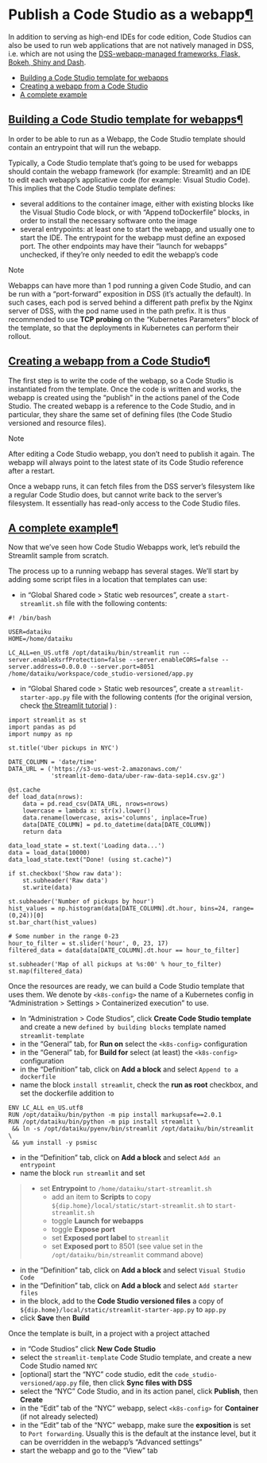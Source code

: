 Publish a Code Studio as a webapp[¶](#publish-a-code-studio-as-a-webapp "Permalink to this heading")
====================================================================================================


In addition to serving as high\-end IDEs for code edition, Code Studios can also be used to run web applications that are not natively managed in DSS, i.e. which are not using the [DSS\-webapp\-managed frameworks, Flask, Bokeh, Shiny and Dash](../webapps/index.html).



* [Building a Code Studio template for webapps](#building-a-code-studio-template-for-webapps)
* [Creating a webapp from a Code Studio](#creating-a-webapp-from-a-code-studio)
* [A complete example](#a-complete-example)




[Building a Code Studio template for webapps](#id1)[¶](#building-a-code-studio-template-for-webapps "Permalink to this heading")
--------------------------------------------------------------------------------------------------------------------------------


In order to be able to run as a Webapp, the Code Studio template should contain an entrypoint that will run the webapp.


Typically, a Code Studio template that’s going to be used for webapps should contain the webapp framework (for example: Streamlit) and an IDE to edit each webapp’s applicative code (for example: Visual Studio Code). This implies that the Code Studio template defines:


* several additions to the container image, either with existing blocks like the Visual Studio Code block, or with “Append toDockerfile” blocks, in order to install the necessary software onto the image
* several entrypoints: at least one to start the webapp, and usually one to start the IDE. The entrypoint for the webapp must define an exposed port. The other endpoints may have their “launch for webapps” unchecked, if they’re only needed to edit the webapp’s code



Note


Webapps can have more than 1 pod running a given Code Studio, and can be run with a “port\-forward” exposition in DSS (it’s actually the default). In such cases, each pod is served behind a different path prefix by the Nginx server of DSS, with the pod name used in the path prefix. It is thus recommended to use **TCP probing** on the “Kubernetes Parameters” block of the template, so that the deployments in Kubernetes can perform their rollout.





[Creating a webapp from a Code Studio](#id2)[¶](#creating-a-webapp-from-a-code-studio "Permalink to this heading")
------------------------------------------------------------------------------------------------------------------


The first step is to write the code of the webapp, so a Code Studio is instantiated from the template. Once the code is written and works, the webapp is created using the “publish” in the actions panel of the Code Studio. The created webapp is a reference to the Code Studio, and in particular, they share the same set of defining files (the Code Studio versioned and resource files).



Note


After editing a Code Studio webapp, you don’t need to publish it again. The webapp will always point to the latest state of its Code Studio reference after a restart.



Once a webapp runs, it can fetch files from the DSS server’s filesystem like a regular Code Studio does, but cannot write back to the server’s filesystem. It essentially has read\-only access to the Code Studio files.




[A complete example](#id3)[¶](#a-complete-example "Permalink to this heading")
------------------------------------------------------------------------------


Now that we’ve seen how Code Studio Webapps work, let’s rebuild the Streamlit sample from scratch.


The process up to a running webapp has several stages. We’ll start by adding some script files in a location that templates can use:


* in “Global Shared code \> Static web resources”, create a `start-streamlit.sh` file with the following contents:



```
#! /bin/bash

USER=dataiku
HOME=/home/dataiku

LC_ALL=en_US.utf8 /opt/dataiku/bin/streamlit run --server.enableXsrfProtection=false --server.enableCORS=false --server.address=0.0.0.0 --server.port=8051 /home/dataiku/workspace/code_studio-versioned/app.py

```


* in “Global Shared code \> Static web resources”, create a `streamlit-starter-app.py` file with the following contents (for the original version, check [the Streamlit tutorial](https://docs.streamlit.io/library/get-started/) ) :



```
import streamlit as st
import pandas as pd
import numpy as np

st.title('Uber pickups in NYC')

DATE_COLUMN = 'date/time'
DATA_URL = ('https://s3-us-west-2.amazonaws.com/'
            'streamlit-demo-data/uber-raw-data-sep14.csv.gz')

@st.cache
def load_data(nrows):
    data = pd.read_csv(DATA_URL, nrows=nrows)
    lowercase = lambda x: str(x).lower()
    data.rename(lowercase, axis='columns', inplace=True)
    data[DATE_COLUMN] = pd.to_datetime(data[DATE_COLUMN])
    return data

data_load_state = st.text('Loading data...')
data = load_data(10000)
data_load_state.text("Done! (using st.cache)")

if st.checkbox('Show raw data'):
    st.subheader('Raw data')
    st.write(data)

st.subheader('Number of pickups by hour')
hist_values = np.histogram(data[DATE_COLUMN].dt.hour, bins=24, range=(0,24))[0]
st.bar_chart(hist_values)

# Some number in the range 0-23
hour_to_filter = st.slider('hour', 0, 23, 17)
filtered_data = data[data[DATE_COLUMN].dt.hour == hour_to_filter]

st.subheader('Map of all pickups at %s:00' % hour_to_filter)
st.map(filtered_data)

```


Once the resources are ready, we can build a Code Studio template that uses them. We denote by `<k8s-config>` the name of a Kubernetes config in “Administration \> Settings \> Containerized execution” to use.


* In “Administration \> Code Studios”, click **Create Code Studio template** and create a new `defined by building blocks` template named `streamlit-template`
* in the “General” tab, for **Run on** select the `<k8s-config>` configuration
* in the “General” tab, for **Build for** select (at least) the `<k8s-config>` configuration
* in the “Definition” tab, click on **Add a block** and select `Append to a dockerfile`
* name the block `install streamlit`, check the **run as root** checkbox, and set the dockerfile addition to



```
ENV LC_ALL en_US.utf8
RUN /opt/dataiku/bin/python -m pip install markupsafe==2.0.1
RUN /opt/dataiku/bin/python -m pip install streamlit \
 && ln -s /opt/dataiku/pyenv/bin/streamlit /opt/dataiku/bin/streamlit \
 && yum install -y psmisc

```


* in the “Definition” tab, click on **Add a block** and select `Add an entrypoint`
* name the block `run streamlit` and set



> + set **Entrypoint** to `/home/dataiku/start-streamlit.sh`
> 	+ add an item to **Scripts** to copy `${dip.home}/local/static/start-streamlit.sh` to `start-streamlit.sh`
> 	+ toggle **Launch for webapps**
> 	+ toggle **Expose port**
> 	+ set **Exposed port label** to `streamlit`
> 	+ set **Exposed port** to 8501 (see value set in the `/opt/dataiku/bin/streamlit` command above)
* in the “Definition” tab, click on **Add a block** and select `Visual Studio Code`
* in the “Definition” tab, click on **Add a block** and select `Add starter files`
* in the block, add to the **Code Studio versioned files** a copy of `${dip.home}/local/static/streamlit-starter-app.py` to `app.py`
* click **Save** then **Build**


Once the template is built, in a project with a project attached


* in “Code Studios” click **New Code Studio**
* select the `streamlit-template` Code Studio template, and create a new Code Studio named `NYC`
* \[optional] start the “NYC” code studio, edit the `code_studio-versioned/app.py` file, then click **Sync files with DSS**
* select the “NYC” Code Studio, and in its action panel, click **Publish**, then **Create**
* in the “Edit” tab of the “NYC” webapp, select `<k8s-config>` for **Container** (if not already selected)
* in the “Edit” tab of the “NYC” webapp, make sure the **exposition** is set to `Port forwarding`. Usually this is the default at the instance level, but it can be overridden in the webapp’s “Advanced settings”
* start the webapp and go to the “View” tab